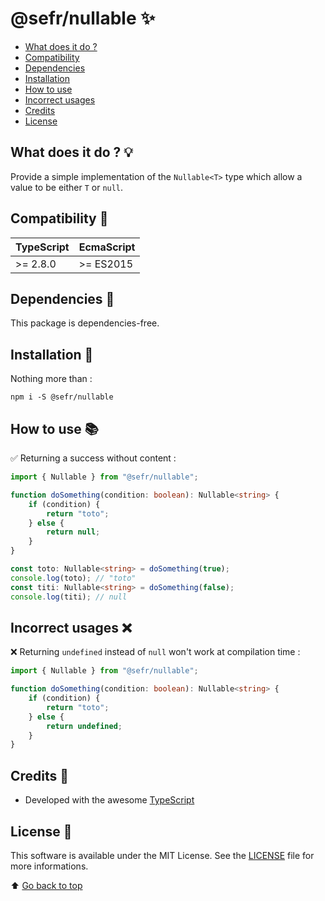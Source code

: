 # @sefr/nullable ✨

- [What does it do ?](#what-does-it-do--)
- [Compatibility](#compatibility-)
- [Dependencies](#dependencies-)
- [Installation](#installation-)
- [How to use](#how-to-use-)
- [Incorrect usages](#incorrect-usages-)
- [Credits](#credits-)
- [License](#license-)

## What does it do ? 💡

Provide a simple implementation of the `Nullable<T>` type which allow a value to be either `T` or `null`.

## Compatibility 🔧

| TypeScript | EcmaScript |
|------------|------------|
| \>= 2.8.0  | \>= ES2015 |

## Dependencies 🎱

This package is dependencies-free.

## Installation 💾

Nothing more than :

```shell
npm i -S @sefr/nullable
```

## How to use 📚

✅ Returning a success without content :

```typescript
import { Nullable } from "@sefr/nullable";

function doSomething(condition: boolean): Nullable<string> {
    if (condition) {
		return "toto";
    } else {
		return null;
    }
}

const toto: Nullable<string> = doSomething(true);
console.log(toto); // "toto"
const titi: Nullable<string> = doSomething(false);
console.log(titi); // null
```

## Incorrect usages ❌

❌ Returning `undefined` instead of `null` won't work at compilation time :

```typescript
import { Nullable } from "@sefr/nullable";

function doSomething(condition: boolean): Nullable<string> {
	if (condition) {
		return "toto";
	} else {
		return undefined;
	}
}
```

## Credits 📎

+ Developed with the awesome [TypeScript](https://www.typescriptlang.org/)

## License 📜

This software is available under the MIT License. See the [LICENSE](LICENSE.md) file for more informations.

⬆️ [Go back to top](#sefrnullable-)
